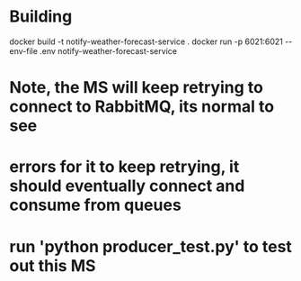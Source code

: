 # Building
docker build -t notify-weather-forecast-service .
docker run -p 6021:6021 --env-file .env notify-weather-forecast-service

# Note, the MS will keep retrying to connect to RabbitMQ, its normal to see
# errors for it to keep retrying, it should eventually connect and consume from queues

# run 'python producer_test.py' to test out this MS